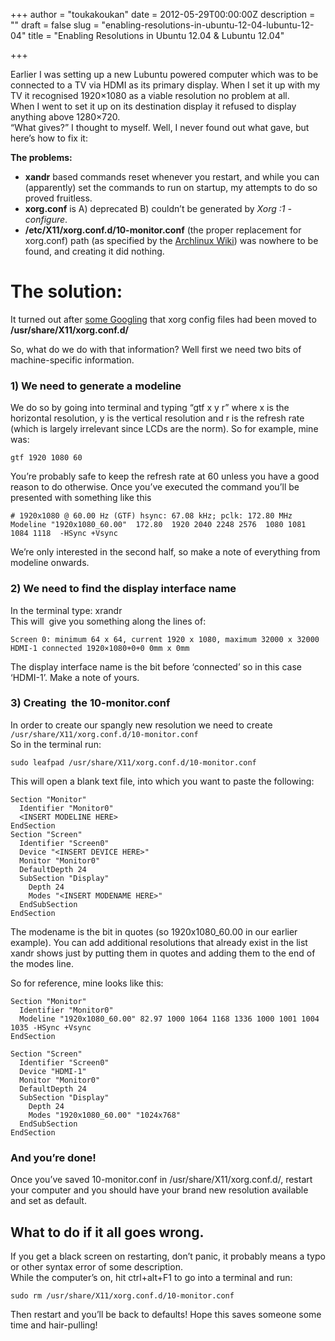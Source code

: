 +++
author = "toukakoukan"
date = 2012-05-29T00:00:00Z
description = ""
draft = false
slug = "enabling-resolutions-in-ubuntu-12-04-lubuntu-12-04"
title = "Enabling Resolutions in Ubuntu 12.04 & Lubuntu 12.04"

+++

Earlier I was setting up a new Lubuntu powered computer which was to be connected to a TV via HDMI as its primary display. When I set it up with my TV it recognised 1920×1080 as a viable resolution no problem at all.  
 When I went to set it up on its destination display it refused to display anything above 1280×720.  
 “What gives?” I thought to myself. Well, I never found out what gave, but here’s how to fix it:

**The problems:**

- **xandr** based commands reset whenever you restart, and while you can (apparently) set the commands to run on startup, my attempts to do so proved fruitless.
- **xorg.conf** is A) deprecated B) couldn’t be generated by *Xorg :1 -configure*.
- **/etc/X11/xorg.conf.d/10-monitor.conf** (the proper replacement for xorg.conf) path (as specified by the [Archlinux Wiki](https://wiki.archlinux.org/index.php/Xorg.conf)) was nowhere to be found, and creating it did nothing.


# The solution:

It turned out after [some Googling](https://wiki.ubuntu.com/X/Config/Resolution#Not_recognised_video_cards) that xorg config files had been moved to **/usr/share/X11/xorg.conf.d/**

So, what do we do with that information? Well first we need two bits of machine-specific information.

### 1) We need to generate a modeline

We do so by going into terminal and typing “gtf x y r” where x is the horizontal resolution, y is the vertical resolution and r is the refresh rate (which is largely irrelevant since LCDs are the norm). So for example, mine was:

```
gtf 1920 1080 60
```

You’re probably safe to keep the refresh rate at 60 unless you have a good reason to do otherwise. Once you’ve executed the command you’ll be presented with something like this

```
# 1920x1080 @ 60.00 Hz (GTF) hsync: 67.08 kHz; pclk: 172.80 MHz Modeline "1920x1080_60.00"  172.80  1920 2040 2248 2576  1080 1081 1084 1118  -HSync +Vsync
```

We’re only interested in the second half, so make a note of everything from modeline onwards.

### 2) We need to find the display interface name

In the terminal type: xrandr  
 This will  give you something along the lines of:

```
Screen 0: minimum 64 x 64, current 1920 x 1080, maximum 32000 x 32000 HDMI-1 connected 1920×1080+0+0 0mm x 0mm
```

The display interface name is the bit before ‘connected’ so in this case ‘HDMI-1’. Make a note of yours.

### 3) Creating  the 10-monitor.conf

In order to create our spangly new resolution we need to create `/usr/share/X11/xorg.conf.d/10-monitor.conf`  
 So in the terminal run:

```
sudo leafpad /usr/share/X11/xorg.conf.d/10-monitor.conf
```

This will open a blank text file, into which you want to paste the following:

```
Section "Monitor"
  Identifier "Monitor0"
  <INSERT MODELINE HERE>
EndSection
Section "Screen"
  Identifier "Screen0"
  Device "<INSERT DEVICE HERE>"
  Monitor "Monitor0"
  DefaultDepth 24
  SubSection "Display"
    Depth 24
    Modes "<INSERT MODENAME HERE>"
  EndSubSection
EndSection
```

The modename is the bit in quotes (so 1920x1080_60.00 in our earlier example). You can add additional resolutions that already exist in the list xandr shows just by putting them in quotes and adding them to the end of the modes line.

So for reference, mine looks like this:

```
Section "Monitor"
  Identifier "Monitor0"
  Modeline "1920x1080_60.00" 82.97 1000 1064 1168 1336 1000 1001 1004 1035 -HSync +Vsync
EndSection

Section "Screen"
  Identifier "Screen0"
  Device "HDMI-1"
  Monitor "Monitor0"
  DefaultDepth 24
  SubSection "Display"
    Depth 24
    Modes "1920x1080_60.00" "1024x768"
  EndSubSection
EndSection
```

### And you’re done!

Once you’ve saved 10-monitor.conf in /usr/share/X11/xorg.conf.d/, restart your computer and you should have your brand new resolution available and set as default.


## What to do if it all goes wrong.

If you get a black screen on restarting, don’t panic, it probably means a typo or other syntax error of some description.  
 While the computer’s on, hit ctrl+alt+F1 to go into a terminal and run:

```
sudo rm /usr/share/X11/xorg.conf.d/10-monitor.conf
```

Then restart and you’ll be back to defaults! Hope this saves someone some time and hair-pulling!

